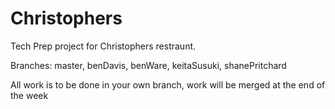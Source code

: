 # Christophers
Tech Prep project for Christophers restraunt.

Branches: master, benDavis, benWare, keitaSusuki, shanePritchard

All work is to be done in your own branch, work will be merged at the end of the week
